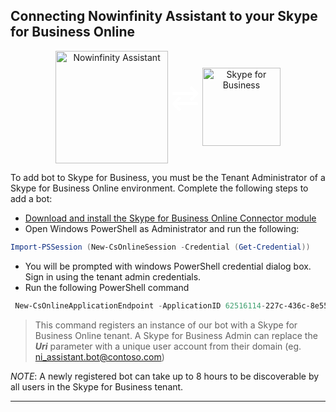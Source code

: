 
## Connecting Nowinfinity Assistant to your Skype for Business Online
<p align="center">
  <img align="center" alt="Nowinfinity Assistant" width="180" src="https://assistant.leo.nowinfinity.com.au/content/png_tr.png">
  <span style="color:#fff; font-family: 'Bebas Neue'; font-size: 4em;" class="arrows">⇄</span>
  <img align="center" width="125" src="https://dev.botframework.com/ChannelConfigs/Images/skypeforbusiness/icon.png" alt="Skype for Business">
</p>
To add bot to Skype for Business, you must be the Tenant Administrator of a Skype for Business Online environment. Complete the following steps to add a bot:

* [Download and install the Skype for Business Online Connector module](http://go.microsoft.com/fwlink/?LinkId=294688)
* Open Windows PowerShell as Administrator and run the following:
```powershell
Import-PSSession (New-CsOnlineSession -Credential (Get-Credential))
```
* You will be prompted with windows PowerShell credential dialog box. Sign in using the tenant admin credentials.
* Run the following PowerShell command
```powershell
 New-CsOnlineApplicationEndpoint -ApplicationID 62516114-227c-436c-8e55-e7dcf50e7474 -Name "Rosie - Nowinfinity Assistant" -Uri sip:ni_assistant.bot@yourdomain.com
```
>This command registers an instance of our bot with a Skype for Business Online tenant. A Skype for Business Admin can replace the **_Uri_** parameter with a unique user account from their domain (eg. ni_assistant.bot@contoso.com)

_NOTE_: A newly registered bot can take up to 8 hours to be discoverable by all users in the Skype for Business tenant.
***
[//]: # (Resources: https://skypeappregistration.azurewebsites.net/bot/62516114-227c-436c-8e55-e7dcf50e7474 , https://msdn.microsoft.com/en-us/skype/Skype-For-Business-Bot-Framework/docs/overview)

